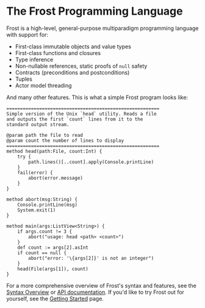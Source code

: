 The Frost Programming Language
==============================

Frost is a high-level, general-purpose multiparadigm programming language with support for:

* First-class immutable objects and value types
* First-class functions and closures
* Type inference
* Non-nullable references, static proofs of `null` safety
* Contracts (preconditions and postconditions)
* Tuples
* Actor model threading

And many other features. This is what a simple Frost program looks like:

    ========================================================
    Simple version of the Unix `head` utility. Reads a file
    and outputs the first `count` lines from it to the
    standard output stream.

    @param path the file to read
    @param count the number of lines to display
    ========================================================
    method head(path:File, count:Int) {
        try {
            path.lines()[..count].apply(Console.printLine)
        }
        fail(error) {
            abort(error.message)
        }
    }

    method abort(msg:String) {
        Console.printLine(msg)
        System.exit(1)
    }

    method main(args:ListView<String>) {
        if args.count != 3 {
            abort("usage: head <path> <count>")
        }
        def count := args[2].asInt
        if count == null {
            abort("error: '\{args[2]}' is not an integer")
        }
        head(File(args[1]), count)
    }

For a more comprehensive overview of Frost's syntax and features, see the 
[Syntax Overview](overview.md) or [API documentation](api/index.html). If you'd like to try Frost
out for yourself, see the [Getting Started](gettingStarted.md) page.
